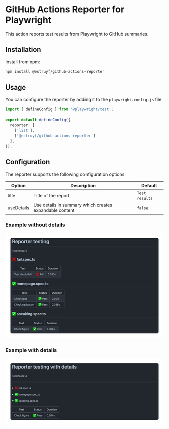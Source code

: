 # GitHub Actions Reporter for Playwright

This action reports test results from Playwright to GitHub summaries.

## Installation

Install from npm:
  
```bash
npm install @estruyf/github-actions-reporter
```

## Usage

You can configure the reporter by adding it to the `playwright.config.js` file:

```ts
import { defineConfig } from '@playwright/test';

export default defineConfig({
  reporter: [
    ['list'],
    ['@estruyf/github-actions-reporter']
  ],
});
```

## Configuration

The reporter supports the following configuration options:

| Option | Description | Default |
| --- | --- | --- |
| title | Title of the report | `Test results` |
| useDetails | Use details in summary which creates expandable content | `false` |

### Example without details

![Example without details](./assets/example-without-details.png)

### Example with details

![Example with details](./assets/example-with-details.png)
